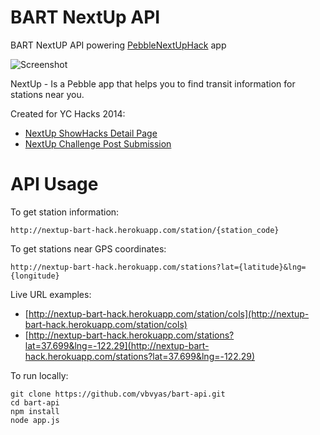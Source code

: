 # BART NextUp API

BART NextUP API powering [PebbleNextUpHack](https://github.com/kevd1337/PebbleNextUpHack) app

![Screenshot](http://showhackstest.s3.amazonaws.com/detail_1407092908952.jpg)

NextUp - Is a Pebble app that helps you to find transit information for stations near you.

Created for YC Hacks 2014:
* [NextUp ShowHacks Detail Page](http://www.showhacks.com/p/eJUihHUUMx)
* [NextUp Challenge Post Submission](http://ychacks.challengepost.com/submissions/25729-next-up)


# API Usage

To get station information:

    http://nextup-bart-hack.herokuapp.com/station/{station_code}

To get stations near GPS coordinates:

    http://nextup-bart-hack.herokuapp.com/stations?lat={latitude}&lng={longitude}

Live URL examples:
* [http://nextup-bart-hack.herokuapp.com/station/cols](http://nextup-bart-hack.herokuapp.com/station/cols)
* [http://nextup-bart-hack.herokuapp.com/stations?lat=37.699&lng=-122.29](http://nextup-bart-hack.herokuapp.com/stations?lat=37.699&lng=-122.29)

To run locally:

    git clone https://github.com/vbvyas/bart-api.git
    cd bart-api
    npm install
    node app.js
